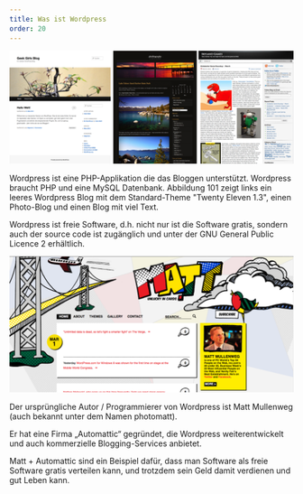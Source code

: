 ```yaml
---
title: Was ist Wordpress
order: 20
---
```


![Abbildung 101: Wordpress Homepage mit dem Standard Theme](/images/wordpress-default.png)

Wordpress ist eine PHP-Applikation die das Bloggen unterstützt. Wordpress braucht PHP und eine MySQL Datenbank. Abbildung 101 zeigt links ein leeres Wordpress Blog mit dem Standard-Theme "Twenty Eleven 1.3", einen Photo-Blog und einen Blog mit viel Text.

Wordpress ist freie Software, d.h. nicht nur ist die Software gratis, sondern auch der source code ist zugänglich und unter der GNU General Public Licence 2 erhältlich.


![Abbildung 102: photomatt](/images/photomatt.png)

Der ursprüngliche Autor / Programmierer von Wordpress ist Matt Mullenweg (auch bekannt unter dem Namen photomatt). 

Er hat eine Firma „Automattic“ gegründet, die Wordpress weiterentwickelt und auch kommerzielle Blogging-Services anbietet.

Matt + Automattic sind ein Beispiel dafür, dass man Software als freie Software gratis verteilen kann, und trotzdem sein Geld damit verdienen und gut Leben kann.

